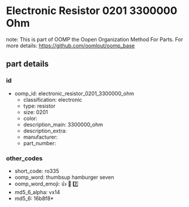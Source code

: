 # Electronic Resistor 0201 3300000 Ohm  

note: This is part of OOMP the Oopen Organization Method For Parts. For more details: https://github.com/oomlout/oomp_base

##  part details





### id
* oomp_id: electronic_resistor_0201_3300000_ohm
  * classification: electronic
  * type: resistor
  * size: 0201
  * color: 
  * description_main: 3300000_ohm
  * description_extra: 
  * manufacturer: 
  * part_number: 

### other_codes
* short_code: ro335
* oomp_word: thumbsup hamburger seven
* oomp_word_emoji: :thumbsup: :hamburger: :seven:
* md5_6_alpha: vx14
* md5_6: 16b8f8* 